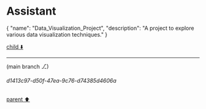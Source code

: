 # Assistant

{
  "name": "Data_Visualization_Project",
  "description": "A project to explore various data visualization techniques."
}

[child ⬇️](#d1413c97-d50f-47ea-9c76-d74385d4606a)

---

(main branch ⎇)
###### d1413c97-d50f-47ea-9c76-d74385d4606a
[parent ⬆️](#f81c7bf5-9c63-4fea-a261-1ea9c74b7383)
